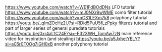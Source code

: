 https://www.youtube.com/watch?v=WE1FdBOdDNs LFO tutorial
https://www.youtube.com/watch?v=mJ0NXr9wWME comb filter tutorial
https://www.youtube.com/watch?v=nCS1LEXm7k8 polyphony tutorial
https://youtu.be/_qImZOcHz2U?si=RDid5PuU5fLzPpky filteres tutorial and part of larger series of general puredata tutorials
https://youtu.be/0xr4aL1C24E?si=-F32XWH_TomAw7zN main reference video for inspiration (and stealing)
https://youtu.be/a5JxhetYELY?si=a05r0T0Og7iGH0xB another polyphony tutorial